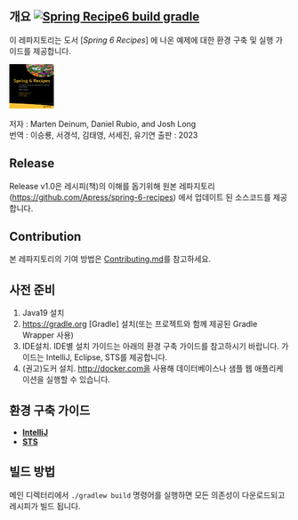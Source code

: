 ## 개요   [![Spring Recipe6 build gradle](https://github.com/LENATeam/spring6-recipe/actions/workflows/build-gradle-project.yml/badge.svg?branch=master)](https://github.com/LENATeam/spring6-recipe/actions/workflows/build-gradle-project.yml)

이 레파지토리는 도서 [*Spring 6 Recipes*] 에 나온 예제에 대한 환경 구축 및 실행 가이드를 제공합니다.

<img src="images/spring-recipe6.PNG" width="80" height="80">

저자 : Marten Deinum, Daniel Rubio, and Josh Long  
번역 : 이승룡, 서경석, 김태영, 서세진, 유기연
출판 : 2023

## Release

Release v1.0은 레시피(책)의 이해를 돕기위해 원본 레파지토리(https://github.com/Apress/spring-6-recipes) 에서 업데이트 된 소스코드를 제공합니다.

## Contribution

본 레파지토리의 기여 방법은 [Contributing.md](Contributing.md)를 참고하세요.

## 사전 준비

1. Java19 설치
2. https://gradle.org [Gradle] 설치(또는 프로젝트와 함께 제공된 Gradle Wrapper 사용)
3. IDE설치. IDE별 설치 가이드는 아래의 환경 구축 가이드를 참고하시기 바랍니다. 가이드는 IntelliJ, Eclipse, STS를 제공합니다.
4. (권고)도커 설치. http://docker.com을 사용해 데이터베이스나 샘플 웹 애플리케이션을 실행할 수 있습니다.

## 환경 구축 가이드

- <b>[IntelliJ](build/intellij-guide.md)</b>
- <b>[STS](build/sts-guide.md)</b>

## 빌드 방법

메인 디렉터리에서 `./gradlew build` 명령어를 실행하면 모든 의존성이 다운로드되고 레시피가 빌드 됩니다.
